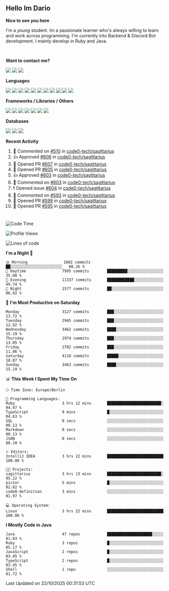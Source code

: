 <h2>Hello Im Dario</h2>

**Nice to see you here**

I'm a *young* student. Im a passionate learner who's always willing to learn and work across
programming. I'm currently into Backend & Discord Bot development. I mainly develop in Ruby and Java.

<br/>

**Want to contact me?**

<a href="https://github.com/knerio"><img src="https://img.shields.io/badge/-Github-blue?style=for-the-badge&logo=github&logoColor=white"/></a> <a href="https://discord.com/users/639416958923702292"><img src="https://img.shields.io/badge/-knerio-blue?style=for-the-badge&logo=discord&logoColor=white"/></a> <a href="https://twitch.tv/dopalos_"><img src="https://img.shields.io/badge/-twitch-blue?style=for-the-badge&logo=twitch&logoColor=white"/></a>

**Languages**

<img src="https://img.shields.io/badge/-Java-blue?style=for-the-badge&logo=java&logoColor=white"/> <img src="https://img.shields.io/badge/-Ruby-blue?style=for-the-badge&logo=Ruby&logoColor=white"/> <img src="https://img.shields.io/badge/-Git-blue?style=for-the-badge&logo=Git&logoColor=white"/> <img src="https://img.shields.io/badge/-HTML-blue?style=for-the-badge&logo=html5&logoColor=white"/> <img src="https://img.shields.io/badge/-CSS-blue?style=for-the-badge&logo=CSS3&logoColor=white"/> <img src="https://img.shields.io/badge/-Javascript-blue?style=for-the-badge&logo=javascript&logoColor=white"/> <img src="https://img.shields.io/badge/-Typescript-blue?style=for-the-badge&logo=TypeScript&logoColor=white"/> <img src="https://img.shields.io/badge/-Kotlin-blue?style=for-the-badge&logo=kotlin&logoColor=white"/> <img src="https://img.shields.io/badge/-SQL-blue?style=for-the-badge&logo=MYSQL&logoColor=white"/> <img src="https://img.shields.io/badge/-Markdown-blue?style=for-the-badge&logo=Markdown&logoColor=white"/> <img src="https://img.shields.io/badge/-JSON-blue?style=for-the-badge&logo=JSON&logoColor=white"/>
<br/>

 **Frameworks / Libraries / Others**

<img src="https://img.shields.io/badge/-Ruby_On_Rails-blue?style=for-the-badge&logo=ruby-on-rails&logoColor=white"/> <img src="https://img.shields.io/badge/-JDA-blue?style=for-the-badge&logo=JDA&logoColor=white"/> <img src="https://img.shields.io/badge/-Bootstrap-blue?style=for-the-badge&logo=Bootstrap&logoColor=white"/> <img src="https://img.shields.io/badge/-Node.JS-blue?style=for-the-badge&logo=node.js&logoColor=white"/> <img src="https://img.shields.io/badge/-React-blue?style=for-the-badge&logo=React&logoColor=white"/> <img src="https://img.shields.io/badge/-Express-blue?style=for-the-badge&logo=Express&logoColor=white"/> <img src="https://img.shields.io/badge/-Next.Js-blue?style=for-the-badge&logo=Next.Js&logoColor=white"/>

**Databases**

<img src="https://img.shields.io/badge/-MongoDB-blue?style=for-the-badge&logo=mongodb&logoColor=white"/> <img src="https://img.shields.io/badge/-MariaDB-blue?style=for-the-badge&logo=MariaDB&logoColor=white"/>
<img src="https://img.shields.io/badge/-PostgreSQL-blue?style=for-the-badge&logo=PostgreSQl&logoColor=white"/>

**Recent Activity**

<!--RECENT_ACTIVITY:start-->
1. 💬 Commented on [#510](https://github.com/code0-tech/sagittarius/issues/510#issuecomment-3432053162) in [code0-tech/sagittarius](https://github.com/code0-tech/sagittarius)<br>
2. 👍 Approved [#606](https://github.com/code0-tech/sagittarius/pull/606#pullrequestreview-3353816587) in [code0-tech/sagittarius](https://github.com/code0-tech/sagittarius)<br>
3. 💪 Opened PR [#607](undefined) in [code0-tech/sagittarius](https://github.com/code0-tech/sagittarius)<br>
4. 💪 Opened PR [#605](undefined) in [code0-tech/sagittarius](https://github.com/code0-tech/sagittarius)<br>
5. 👍 Approved [#603](https://github.com/code0-tech/sagittarius/pull/603#pullrequestreview-3353734269) in [code0-tech/sagittarius](https://github.com/code0-tech/sagittarius)<br>
6. 💬 Commented on [#603](https://github.com/code0-tech/sagittarius/pull/603#discussion_r2442567849) in [code0-tech/sagittarius](https://github.com/code0-tech/sagittarius)<br>
7. ❗️ Opened issue [#604](https://github.com/code0-tech/sagittarius/issues/604) in [code0-tech/sagittarius](https://github.com/code0-tech/sagittarius)<br>
8. 💬 Commented on [#593](https://github.com/code0-tech/sagittarius/issues/593#issuecomment-3412621284) in [code0-tech/sagittarius](https://github.com/code0-tech/sagittarius)<br>
9. 💪 Opened PR [#599](undefined) in [code0-tech/sagittarius](https://github.com/code0-tech/sagittarius)<br>
10. 💪 Opened PR [#595](undefined) in [code0-tech/sagittarius](https://github.com/code0-tech/sagittarius)<br>
<!--RECENT_ACTIVITY:end-->
 
#

<!--START_SECTION:waka-->
![Code Time](http://img.shields.io/badge/Code%20Time-1%2C287%20hrs%206%20mins-blue)

![Profile Views](http://img.shields.io/badge/Profile%20Views-12-blue)

![Lines of code](https://img.shields.io/badge/From%20Hello%20World%20I%27ve%20Written-1.6%20million%20lines%20of%20code-blue)

**I'm a Night 🦉** 

```text
🌞 Morning                1882 commits        ██░░░░░░░░░░░░░░░░░░░░░░░   08.26 % 
🌆 Daytime                7995 commits        █████████░░░░░░░░░░░░░░░░   35.08 % 
🌃 Evening                11337 commits       ████████████░░░░░░░░░░░░░   49.74 % 
🌙 Night                  1577 commits        ██░░░░░░░░░░░░░░░░░░░░░░░   06.92 % 
```
📅 **I'm Most Productive on Saturday** 

```text
Monday                   3127 commits        ███░░░░░░░░░░░░░░░░░░░░░░   13.72 % 
Tuesday                  2945 commits        ███░░░░░░░░░░░░░░░░░░░░░░   12.92 % 
Wednesday                3462 commits        ████░░░░░░░░░░░░░░░░░░░░░   15.19 % 
Thursday                 2974 commits        ███░░░░░░░░░░░░░░░░░░░░░░   13.05 % 
Friday                   2702 commits        ███░░░░░░░░░░░░░░░░░░░░░░   11.86 % 
Saturday                 4118 commits        █████░░░░░░░░░░░░░░░░░░░░   18.07 % 
Sunday                   3463 commits        ████░░░░░░░░░░░░░░░░░░░░░   15.19 % 
```


📊 **This Week I Spent My Time On** 

```text
🕑︎ Time Zone: Europe/Berlin

💬 Programming Languages: 
Ruby                     3 hrs 12 mins       ████████████████████████░   94.97 % 
TypeScript               9 mins              █░░░░░░░░░░░░░░░░░░░░░░░░   04.63 % 
SQL                      0 secs              ░░░░░░░░░░░░░░░░░░░░░░░░░   00.13 % 
Markdown                 0 secs              ░░░░░░░░░░░░░░░░░░░░░░░░░   00.13 % 
JSON                     0 secs              ░░░░░░░░░░░░░░░░░░░░░░░░░   00.10 % 

🔥 Editors: 
IntelliJ IDEA            3 hrs 22 mins       █████████████████████████   100.00 % 

🐱‍💻 Projects: 
sagittarius              3 hrs 13 mins       ████████████████████████░   95.22 % 
pictor                   5 mins              █░░░░░░░░░░░░░░░░░░░░░░░░   02.82 % 
code0-definition         3 mins              ░░░░░░░░░░░░░░░░░░░░░░░░░   01.97 % 

💻 Operating System: 
Linux                    3 hrs 22 mins       █████████████████████████   100.00 % 
```

**I Mostly Code in Java** 

```text
Java                     47 repos            ████████████████████░░░░░   81.03 % 
Ruby                     3 repos             █░░░░░░░░░░░░░░░░░░░░░░░░   05.17 % 
JavaScript               2 repos             █░░░░░░░░░░░░░░░░░░░░░░░░   03.45 % 
TypeScript               2 repos             █░░░░░░░░░░░░░░░░░░░░░░░░   03.45 % 
Shell                    1 repo              ░░░░░░░░░░░░░░░░░░░░░░░░░   01.72 % 
```




 Last Updated on 22/10/2025 00:31:53 UTC
<!--END_SECTION:waka-->

